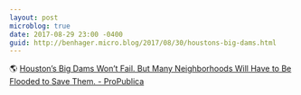 ```yaml
---
layout: post
microblog: true
date: 2017-08-29 23:00 -0400
guid: http://benhager.micro.blog/2017/08/30/houstons-big-dams.html
---
```

🌎 [Houston’s Big Dams Won’t Fail. But Many Neighborhoods Will Have to Be Flooded to Save Them. - ProPublica](http://projects.propublica.org/graphics/addicks-barker)
